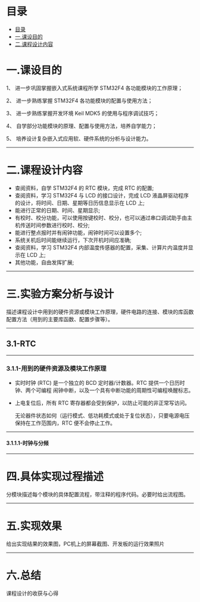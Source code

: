 <!--
 * @Author: your name
 * @Date: 2021-07-07 19:15:08
 * @LastEditTime: 2021-07-07 19:18:09
 * @LastEditors: Please set LastEditors
 * @Description: In User Settings Edit
 * @FilePath: \JuniorLesson_SecondTerm\EmbeddedSystem\课程设计.md
-->
# 目录
- [目录](#目录)
- [一.课设目的](#一课设目的)
- [二.课程设计内容](#二课程设计内容)

# 一.课设目的

1、 进一步巩固掌握嵌入式系统课程所学 STM32F4 各功能模块的工作原理；

2、 进一步熟练掌握 STM32F4 各功能模块的配置与使用方法；

3、 进一步熟练掌握开发环境 Keil MDK5 的使用与程序调试技巧；

4、 自学部分功能模块的原理、配置与使用方法，培养自学能力；

5、 培养设计复杂嵌入式应用软、硬件系统的分析与设计能力。

----

# 二.课程设计内容

- 查阅资料，自学 STM32F4 的 RTC 模块，完成 RTC 的配置;
- 查阅资料，学习 STM32F4 与 LCD 的接口设计，完成 LCD 液晶屏驱动程序的设计，将时间、日期、星期等日历信息显示在 LCD 上;
- 能进行正常的日期、时间、星期显示;
- 有校时、校分功能，可以使用按键校时、校分，也可以通过串口调试助手由主机传送时间参数进行校时、校分;
- 能进行整点报时并有闹钟功能，闹钟时间可以设置多个;
- 系统关机后时间能继续运行，下次开机时间应准确;
- 查阅资料，学习 STM32F4 内部温度传感器的配置，采集、计算片内温度并显示在 LCD 上;
- 其他功能，自由发挥扩展;

----

# 三.实验方案分析与设计

描述课程设计中用到的硬件资源或模块工作原理，硬件电路的连接、模块的库函数配置方法（用到的主要库函数、配置步骤等）。

----

## 3.1-RTC

-----

### 3.1.1-用到的硬件资源及模块工作原理

- 实时时钟 (RTC) 是一个独立的 BCD 定时器/计数器。RTC 提供一个日历时钟、两个可编程 闹钟中断，以及一个具有中断功能的周期性可编程唤醒标志。

- 上电复位后，所有 RTC 寄存器都会受到保护，以防止可能的非正常写访问。

  无论器件状态如何（运行模式、低功耗模式或处于复位状态），只要电源电压保持在工作范围内，RTC 便不会停止工作。

-----

#### 3.1.1.1-时钟与分频












----

# 四.具体实现过程描述

分模块描述每个模块的具体配置流程，带注释的程序代码。必要时给出流程图。









------

# 五.实现效果

给出实现结果的效果图，PC机上的屏幕截图、开发板的运行效果照片









--------

# 六.总结

课程设计的收获与心得



